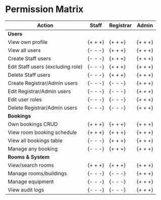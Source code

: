 # Permission Matrix

| Action                            | Staff     | Registrar | Admin     |
|-----------------------------------|-----------|-----------|-----------|
| **Users**                         |           |           |           |
| View own profile                  | {+ \+ +}  | {+ \+ +}  | {+ \+ +}  |
| View all users                    | {- \- -}  | {+ \+ +}  | {+ \+ +}  |
| Create Staff users                | {- \- -}  | {+ \+ +}  | {+ \+ +}  |
| Edit Staff users (excluding role) | {- \- -}  | {+ \+ +}  | {+ \+ +}  |
| Delete Staff users                | {- \- -}  | {+ \+ +}  | {+ \+ +}  |
| Create Registrar/Admin users      | {- \- -}  | {- \- -}  | {+ \+ +}  |
| Edit Registrar/Admin users        | {- \- -}  | {- \- -}  | {+ \+ +}  |
| Edit user roles                   | {- \- -}  | {- \- -}  | {+ \+ +}  |
| Delete Registrar/Admin users      | {- \- -}  | {- \- -}  | {+ \+ +}  |
| **Bookings**                      |           |           |           |
| Own bookings CRUD                 | {+ \+ +}  | {+ \+ +}  | {+ \+ +}  |
| View room booking schedule        | {+ \+ +}  | {+ \+ +}  | {+ \+ +}  |
| View all bookings table           | {- \- -}  | {+ \+ +}  | {+ \+ +}  |
| Manage any booking                | {- \- -}  | {+ \+ +}  | {+ \+ +}  |
| **Rooms & System**                |           |           |           |
| View/search rooms                 | {+ \+ +}  | {+ \+ +}  | {+ \+ +}  |
| Manage rooms/buildings            | {- \- -}  | {- \- -}  | {+ \+ +}  |
| Manage equipment                  | {- \- -}  | {- \- -}  | {+ \+ +}  |
| View audit logs                   | {- \- -}  | {- \- -}  | {+ \+ +}  |
